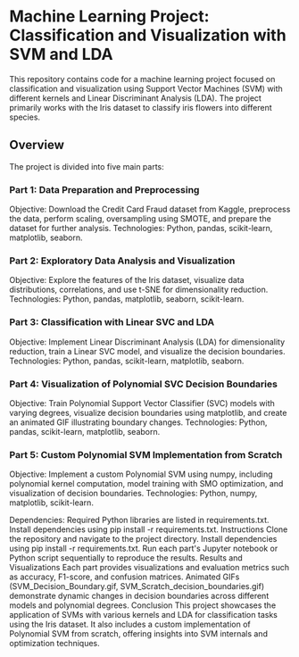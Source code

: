 # Machine Learning Project: Classification and Visualization with SVM and LDA
This repository contains code for a machine learning project focused on classification and visualization using Support Vector Machines (SVM) with different kernels and Linear Discriminant Analysis (LDA). The project primarily works with the Iris dataset to classify iris flowers into different species.

## Overview
The project is divided into five main parts:

### Part 1: Data Preparation and Preprocessing
Objective: Download the Credit Card Fraud dataset from Kaggle, preprocess the data, perform scaling, oversampling using SMOTE, and prepare the dataset for further analysis.
Technologies: Python, pandas, scikit-learn, matplotlib, seaborn.
### Part 2: Exploratory Data Analysis and Visualization
Objective: Explore the features of the Iris dataset, visualize data distributions, correlations, and use t-SNE for dimensionality reduction.
Technologies: Python, pandas, matplotlib, seaborn, scikit-learn.
### Part 3: Classification with Linear SVC and LDA
Objective: Implement Linear Discriminant Analysis (LDA) for dimensionality reduction, train a Linear SVC model, and visualize the decision boundaries.
Technologies: Python, pandas, scikit-learn, matplotlib, seaborn.
### Part 4: Visualization of Polynomial SVC Decision Boundaries
Objective: Train Polynomial Support Vector Classifier (SVC) models with varying degrees, visualize decision boundaries using matplotlib, and create an animated GIF illustrating boundary changes.
Technologies: Python, pandas, scikit-learn, matplotlib, seaborn.
### Part 5: Custom Polynomial SVM Implementation from Scratch
Objective: Implement a custom Polynomial SVM using numpy, including polynomial kernel computation, model training with SMO optimization, and visualization of decision boundaries.
Technologies: Python, numpy, matplotlib, scikit-learn.

Dependencies: Required Python libraries are listed in requirements.txt. Install dependencies using pip install -r requirements.txt.
Instructions
Clone the repository and navigate to the project directory.
Install dependencies using pip install -r requirements.txt.
Run each part's Jupyter notebook or Python script sequentially to reproduce the results.
Results and Visualizations
Each part provides visualizations and evaluation metrics such as accuracy, F1-score, and confusion matrices.
Animated GIFs (SVM_Decision_Boundary.gif, SVM_Scratch_decision_boundaries.gif) demonstrate dynamic changes in decision boundaries across different models and polynomial degrees.
Conclusion
This project showcases the application of SVMs with various kernels and LDA for classification tasks using the Iris dataset. It also includes a custom implementation of Polynomial SVM from scratch, offering insights into SVM internals and optimization techniques.
